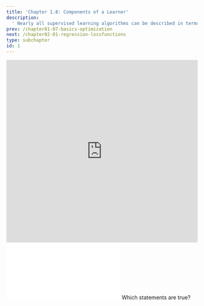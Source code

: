 ```yaml
---
title: 'Chapter 1.8: Components of a Learner'
description:
  ' Nearly all supervised learning algorithms can be described in terms of three components: 1) hypothesis space, 2) risk, and 3) optimization. In this Section, we explain how these components work together and why this is a very useful concept for many supervised learning approaches.'
prev: /chapter01-07-basics-optimization
next: /chapter02-01-regression-lossfunctions
type: subchapter
id: 1
---
```




<exercise id="1" title="Video Lecture">
<iframe width="100%" height="480" src="https://www.youtube.com/embed/fW4B541fjVk" frameborder="0" allow="accelerometer; autoplay; encrypted-media; gyroscope; picture-in-picture" allowfullscreen></iframe>
</exercise>



<exercise id="2" title="Slides">
<object data="pdfs/1/slides-basics-learnercomponents-hro.pdf" type="application/pdf" style="width:100%;height:480px">
    <embed src="pdfs/1/slides-basics-learnercomponents-hro.pdf" type="application/pdf" />
</object>
</exercise>


<exercise id="3" title="Quiz">
Which statements are true?
<choice>
<opt text="For a given hypothesis class `H`, different optimization procedures can be used to find the best model `f∈H`." correct="true">
</opt>
<opt text="Providing two different training data sets to a learner will result in the same optimal model `f`.">
</opt>
<opt text="The representation of a learner defines its hypothesis class `H`." correct="true">
</opt>
<opt text="Supervised learning consists of three components: Hypothesis Space, Risk, and Optimization." correct="true">
</opt>
</choice>
</exercise>
